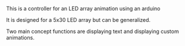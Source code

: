 This is a controller for an LED array animation using an arduino

It is designed for a 5x30 LED array but can be generalized.

Two main concept functions are displaying text and displaying custom animations.